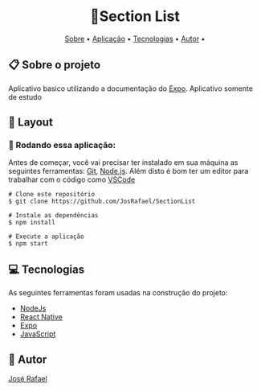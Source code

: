 <h1 align="center"> 🧩Section List</h1>

<p align="center">  <a href="#sobre">Sobre</a> • <a href="#aplicacao">Aplicação</a> • <a href="#techs">Tecnologias</a> • <a href="#autor">Autor</a> • </p>

  <h2 id="sobre"> 📋 Sobre o projeto</h2>

Aplicativo basico utilizando a documentação do [Expo](https://reactnative.dev/docs/sectionlist). Aplicativo somente de estudo

<h2 id="layout"> 🎨  Layout </h2>

<h3 id="aplicacao"> 🎲  Rodando essa aplicação: </h3>

Antes de começar, você vai precisar ter instalado em sua máquina as seguintes ferramentas: [Git](https://git-scm.com/), [Node.js](https://nodejs.org/). Além disto é bom ter um editor para trabalhar com o código como [VSCode](https://code.visualstudio.com/)

```
# Clone este repositório
$ git clone https://github.com/JosRafael/SectionList

# Instale as dependências
$ npm install

# Execute a aplicação
$ npm start
```

 <h2 id="techs"> 💻 Tecnologias</h2>
 As seguintes ferramentas foram usadas na construção do projeto:

- [NodeJs]()
- [React Native]()
- [Expo](https://reactnative.dev/docs/sectionlist)
- [JavaScript]()

 <h2 id="autor"> 🦸 Autor</h2>

[José Rafael](https://github.com/JosRafael)


